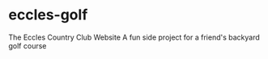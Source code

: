 # eccles-golf
The Eccles Country Club Website
A fun side project for a friend's backyard golf course
